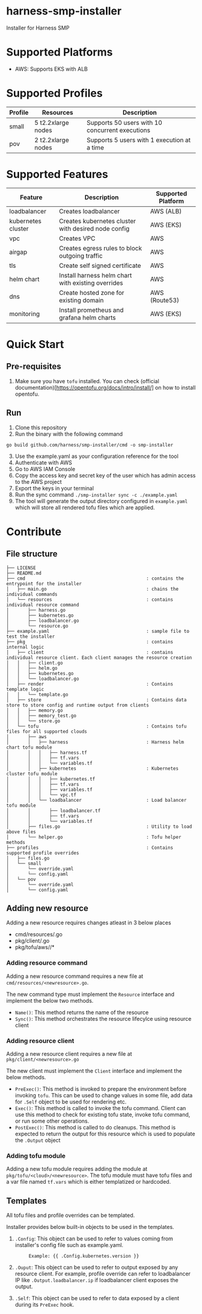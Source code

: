 # harness-smp-installer
Installer for Harness SMP

# Supported Platforms
- AWS: Supports EKS with ALB

# Supported Profiles

| Profile | Resources          | Description                                     |
| ------- | ------------------ | ----------------------------------------------- |
| small   | 5 t2.2xlarge nodes | Supports 50 users with 10 concurrent executions |
| pov     | 2 t2.2xlarge nodes | Supports 5 users with 1 execution at a time     |

# Supported Features

| Feature            | Description                                         | Supported Platform |
| ------------------ | --------------------------------------------------- | ------------------ |
| loadbalancer       | Creates loadbalancer                                | AWS (ALB)          |
| kubernetes cluster | Creates kubernetes cluster with desired node config | AWS (EKS)          |
| vpc                | Creates VPC                                         | AWS                |
| airgap             | Creates egress rules to block outgoing traffic      | AWS                |
| tls                | Create self signed certificate                      | AWS                |
| helm chart         | Install harness helm chart with existing overrides  | AWS                |
| dns                | Create hosted zone for existing domain              | AWS (Route53)      |
| monitoring         | Install prometheus and grafana helm charts          | AWS (EKS)          |

# Quick Start

## Pre-requisites
1. Make sure you have `tofu` installed. You can check (official documentation)[https://opentofu.org/docs/intro/install/] on how to install opentofu.

## Run
1. Clone this repository
2. Run the binary with the following command
  ```
  go build github.com/harness/smp-installer/cmd -o smp-installer
  ```
3. Use the example.yaml as your configuration reference for the tool
4. Authenticate with AWS
  1. Go to AWS IAM Console
  2. Copy the access key and secret key of the user which has admin access to the AWS project
  3. Export the keys in your terminal 
5. Run the sync command
  `./smp-installer sync -c ./example.yaml`
6. The tool will generate the output directory configured in `example.yaml` which will store all rendered tofu files which are applied.

# Contribute

## File structure
```
├── LICENSE
├── README.md
├── cmd                                             : contains the entrypoint for the installer
│   ├── main.go                                     : chains the individual commands
│   └── resources                                   : contains individual resource command
│       ├── harness.go
│       ├── kubernetes.go
│       ├── loadbalancer.go
│       └── resource.go
├── example.yaml                                    : sample file to test the installer
├── pkg                                             : contains internal logic
│   ├── client                                      : contains individual resource client. Each client manages the resource creation
│   │   ├── client.go
│   │   ├── helm.go
│   │   ├── kubernetes.go
│   │   └── loadbalancer.go
│   ├── render                                      : Contains template logic
│   │   └── template.go
│   ├── store                                       : Contains data store to store config and runtime output from clients
│   │   ├── memory.go
│   │   ├── memory_test.go
│   │   └── store.go
│   └── tofu                                        : Contains tofu files for all supported clouds
│       ├── aws
│       │   ├── harness                             : Harness helm chart tofu module
│       │   │   ├── harness.tf
│       │   │   ├── tf.vars
│       │   │   └── variables.tf
│       │   ├── kubernetes                          : Kubernetes cluster tofu module
│       │   │   ├── kubernetes.tf
│       │   │   ├── tf.vars
│       │   │   ├── variables.tf
│       │   │   └── vpc.tf
│       │   └── loadbalancer                        : Load balancer tofu module
│       │       ├── loadbalancer.tf
│       │       ├── tf.vars
│       │       └── variables.tf
│       ├── files.go                                : Utility to load above files
│       └── helper.go                               : Tofu helper methods
├── profiles                                        : Contains supported profile overrides
│   ├── files.go
│   └── small
│       └── override.yaml
│       └── config.yaml
│   └── pov
│       └── override.yaml
│       └── config.yaml
```

## Adding new resource
Adding a new resource requires changes atleast in 3 below places
- cmd/resources/<newresource>.go
- pkg/client/<newresource>.go
- pkg/tofu/aws/<newresource>/*

### Adding resource command
Adding a new resource command requires a new file at `cmd/resources/<newresource>.go`.

The new command type must implement the `Resource` interface and implement the below two methods.
- `Name()`: This method returns the name of the resource
- `Sync()`: This method orchestrates the resource lifecylce using resource client

### Adding resource client
Adding a new resource client requires a new file at `pkg/client/<newresource>.go`

The new client must implement the `Client` interface and implement the below methods.
- `PreExec()`: This method is invoked to prepare the environment before invoking `tofu`. This can be used to change values in some file, add data for `.Self` object to be used for rendering etc.
- `Exec()`: This method is called to invoke the tofu command. Client can use this method to check for existing tofu state, invoke tofu command, or run some other operations.
- `PostExec()`: This method is called to do cleanups. This method is expected to return the output for this resource which is used to populate the `.Output` object

### Adding tofu module
Adding a new tofu module requires adding the module at `pkg/tofu/<cloud>/<newresource>`. The tofu module must have tofu files and a var file named `tf.vars` which is either templatized or hardcoded.

## Templates
All tofu files and profile overrides can be templated. 

Installer provides below built-in objects to be used in the templates.

1. `.Config`: This object can be used to refer to values coming from installer's config file such as example.yaml.
            
            Example: {{ .Config.kubernetes.version }}
2. `.Ouput`: This object can be used to refer to output exposed by any resource client. For example, profile override can refer to loadbalancer IP like `.Output.loadbalancer.ip` if loadbalancer client exposes the output.
3. `.Self`: This object can be used to refer to data exposed by a client during its `PreExec` hook.

